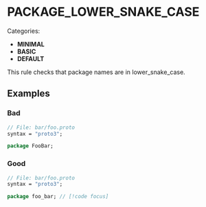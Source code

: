 # PACKAGE_LOWER_SNAKE_CASE

Categories:

- **MINIMAL**
- **BASIC**
- **DEFAULT**

This rule checks that package names are in lower_snake_case.

## Examples

### Bad

```proto
// File: bar/foo.proto
syntax = "proto3";

package FooBar;
```

### Good

```proto
// File: bar/foo.proto
syntax = "proto3";

package foo_bar; // [!code focus]
```
